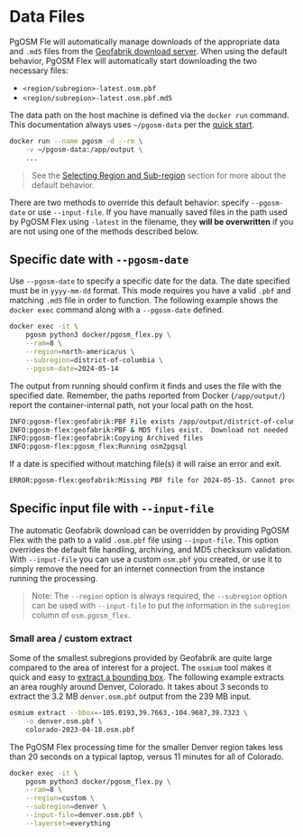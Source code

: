# Data Files

PgOSM Fle will automatically manage downloads of the appropriate data and `.md5`
files from the [Geofabrik download server](https://download.geofabrik.de/).
When using the default behavior, PgOSM Flex will automatically start downloading
the two necessary files:

* `<region/subregion>-latest.osm.pbf`
* `<region/subregion>-latest.osm.pbf.md5`

The data path on the host machine is defined via the `docker run` command. This
documentation always uses `~/pgosm-data` per the [quick start](quick-start.md).

```bash
docker run --name pgosm -d --rm \
    -v ~/pgosm-data:/app/output \
    ...
```

> See the [Selecting Region and Sub-region](common-customization.md#selecting-region-and-subregion)
> section for more about the default behavior.



There are two methods to override this default behavior: specify `--pgosm-date`
or use `--input-file`.
If you have manually saved files in the path used by PgOSM Flex using `-latest`
in the filename, they **will be overwritten** if you are not using one of the
methods described below.


## Specific date with `--pgosm-date`

Use `--pgosm-date` to specify a specific date for the data.  The date specified
must be in `yyyy-mm-dd` format.
This mode requires you have a valid `.pbf` and matching `.md5` file in order to
function. The following example shows the `docker exec` command along with
a `--pgosm-date` defined.

```bash
docker exec -it \
    pgosm python3 docker/pgosm_flex.py \
    --ram=8 \
    --region=north-america/us \
    --subregion=district-of-columbia \
    --pgosm-date=2024-05-14
```

The output from running should confirm it finds and uses the file with the
specified date.
Remember, the paths reported from Docker (`/app/output/`) report the
container-internal path, not your local path on the host.

```bash
INFO:pgosm-flex:geofabrik:PBF File exists /app/output/district-of-columbia-2024-05-14.osm.pbf
INFO:pgosm-flex:geofabrik:PBF & MD5 files exist.  Download not needed
INFO:pgosm-flex:geofabrik:Copying Archived files
INFO:pgosm-flex:pgosm_flex:Running osm2pgsql
```

If a date is specified without matching file(s) it will raise an error and exit.

```bash
ERROR:pgosm-flex:geofabrik:Missing PBF file for 2024-05-15. Cannot proceed.
```


## Specific input file with `--input-file`

The automatic Geofabrik download can be overridden by providing PgOSM Flex
with the path to a valid `.osm.pbf` file using `--input-file`.
This option overrides the default file handling, archiving, and MD5
checksum validation.  With `--input-file` you can use a custom `osm.pbf`
you created, or use it to simply remove the need for an internet connection
from the instance running the processing.

> Note: The `--region` option is always required, the `--subregion` option can be used with `--input-file` to put the information in the `subregion` column of `osm.pgosm_flex`.


### Small area / custom extract

Some of the smallest subregions provided by Geofabrik are quite large compared
to the area of interest for a project.
The `osmium` tool makes it quick and easy to
[extract a bounding box](https://docs.osmcode.org/osmium/latest/osmium-extract.html).
The following example extracts an area roughly around Denver, Colorado.
It takes about 3 seconds to extract the 3.2 MB `denver.osm.pbf` output from
the 239 MB input.

```bash
osmium extract --bbox=-105.0193,39.7663,-104.9687,39.7323 \
    -o denver.osm.pbf \
    colorado-2023-04-18.osm.pbf
```

The PgOSM Flex processing time for the smaller Denver region takes less than 20 seconds on a
typical laptop, versus 11 minutes for all of Colorado.

```bash
docker exec -it \
    pgosm python3 docker/pgosm_flex.py \
    --ram=8 \
    --region=custom \
    --subregion=denver \
    --input-file=denver.osm.pbf \
    --layerset=everything
```
